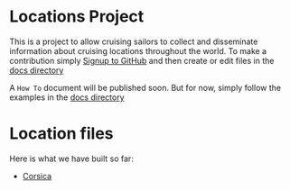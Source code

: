 # Locations Project
This is a project to allow cruising sailors to collect and disseminate information about cruising locations
throughout the world. To make a contribution simply [Signup to GitHub](https://github.com/join) and then create or edit files 
in the [docs directory](https://github.com/smr547/locations/tree/master/docs)

A ``How To`` document will be published soon. But for now, simply follow the examples in the 
[docs directory](https://github.com/smr547/locations/tree/master/docs)

# Location files
Here is what we have built so far:

* [Corsica](./corsica.txt)
